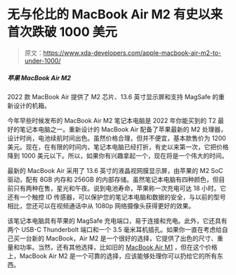 # 无与伦比的 MacBook Air M2 有史以来首次跌破 1000 美元

> 原文：<https://www.xda-developers.com/apple-macbook-air-m2-to-under-1000/>

##### 苹果 MacBook Air M2

2022 款 MacBook Air 提供了 M2 芯片、13.6 英寸显示屏和支持 MagSafe 的重新设计的机箱。

今年早些时候发布的 MacBook Air M2 笔记本电脑是 2022 年你能买到的 T2 最好的笔记本电脑之一。重新设计的 MacBook Air 配备了苹果最新的 M2 处理器，设计时尚，电池续航时间出色。虽然价格合理，但并不便宜，基本款售价为 1200 美元。现在，在有限的时间内，笔记本电脑已经打折，有史以来第一次，它把价格降到 1000 美元以下。所以，如果你有兴趣拿起一个，现在将是一个伟大的时间。

最新的 MacBook Air 采用了 13.6 英寸的液晶视网膜显示屏，由苹果的 M2 SoC 驱动，配有 8GB 内存和 256GB 的内部存储。虽然笔记本电脑有四种颜色，但目前只有两种在售，星光和午夜。说到电池寿命，苹果称一次充电可达 18 小时。它还有一个触控 ID 传感器，可以保护您的笔记本电脑和数据的安全，与以前的型号相比，您还可以在视频通话中从 1080p 网络摄像头获得更好的效果。

该笔记本电脑具有苹果的 MagSafe 充电端口，易于连接和充电。此外，它还具有两个 USB-C Thunderbolt 端口和一个 3.5 毫米耳机插孔。如果你一直在考虑给自己买一台新的 MacBook，Air M2 是一个很好的选择，它提供了出色的尺寸、重量和功率。当然，还有其他选择，比如旧的 [MacBook Air M1](https://www.xda-developers.com/macbook-air-m2-vs-m1/) ，但在这个价格上，MacBook Air M2 是一个可靠的选择，应该能够处理你可以扔给它的所有东西。